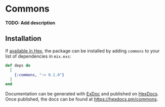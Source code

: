 # Commons

**TODO: Add description**

## Installation

If [available in Hex](https://hex.pm/docs/publish), the package can be installed
by adding `commons` to your list of dependencies in `mix.exs`:

```elixir
def deps do
  [
    {:commons, "~> 0.1.0"}
  ]
end
```

Documentation can be generated with [ExDoc](https://github.com/elixir-lang/ex_doc)
and published on [HexDocs](https://hexdocs.pm). Once published, the docs can
be found at <https://hexdocs.pm/commons>.

